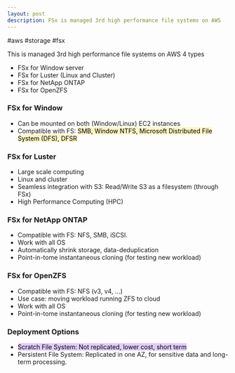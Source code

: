 ```yaml
---
layout: post
description: FSx is managed 3rd high performance file systems on AWS
---
```


#aws #storage #fsx

This is managed 3rd high performance file systems on AWS
4 types
- FSx for Window server
- FSx for Luster (Linux and Cluster)
- FSx for NetApp ONTAP
- FSx for OpenZFS

### FSx for Window
- Can be mounted on both (Window/Linux) EC2 instances
- Compatible with FS: <mark style="background: #FFF3A3A6;">SMB, Window NTFS, Microsoft Distributed File System (DFS), DFSR</mark>

### FSx for Luster
- Large scale computing
- Linux and cluster
- Seamless integration with S3: Read/Write S3 as a filesystem (through FSx)
- High Performance Computing (HPC)

### FSx for NetApp ONTAP
- Compatible with FS: NFS, SMB, iSCSI.
- Work with all OS
- Automatically shrink storage, data-deduplication
- Point-in-tome instantaneous cloning (for testing new workload)

### FSx for OpenZFS
- Compatible with FS: NFS (v3, v4, ...)
- Use case: moving workload running ZFS to cloud
- Work with all OS
- Point-in-tome instantaneous cloning (for testing new workload)

### Deployment Options
- <mark style="background: #D2B3FFA6;">Scratch File System: Not replicated, lower cost, short term</mark>
- Persistent File System: Replicated in one AZ, for sensitive data and long-term processing.